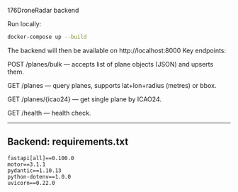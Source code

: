 176DroneRadar backend

Run locally:

```bash
docker-compose up --build
```

The backend will then be available on http://localhost:8000
Key endpoints:

POST /planes/bulk — accepts list of plane objects (JSON) and upserts them.

GET /planes — query planes, supports lat+lon+radius (metres) or bbox.

GET /planes/{icao24} — get single plane by ICAO24.

GET /health — health check.

---


## Backend: requirements.txt
```text
fastapi[all]==0.100.0
motor==3.1.1
pydantic==1.10.13
python-dotenv==1.0.0
uvicorn==0.22.0